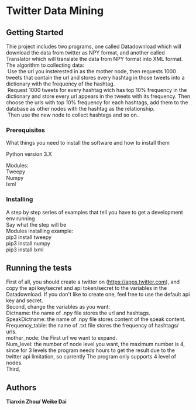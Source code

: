 # Twitter Data Mining


## Getting Started

  Thie project includes two programs, one called Datadownload which will download the data from twitter as NPY format, and another called Translator which will translate the data from NPY format into XML format.<br />
  The algorithm to collecting data: <br />
  Use the url you insterested in as the mother node, then requests 1000 tweets that contain the url and stores every hashtag in those tweets into a dictionary with the frequency of the hashtag.<br />
  Request 1000 tweets for every hashtag wich has top 10% frequency in the dictionary and store every url appears in the tweets with its frequency. Then choose the urls with top 10% frequency for each hashtags, add them to the database as other nodes with the hashtag as the relationship.<br />
  Then use the new node to collect hashtags and so on..<br />

### Prerequisites

What things you need to install the software and how to install them

Python version 3.X 
<br />

Modules:<br />
Tweepy<br />
Numpy<br />
lxml<br />

### Installing

A step by step series of examples that tell you have to get a development env running
<br />
Say what the step will be
<br />
Modules installing example:<br />
pip3 install tweepy<br />
pip3 install numpy<br />
pip3 install lxml<br />


## Running the tests

  First of all, you should create a twitter on (https://apps.twitter.com), and copy the api key/secret and api token/secret to the variables in the Datadownload. If you don't like to create one, feel free to use the default api key and secret. <br />
  Second, change the variables as you want:<br />
    Dictname: the name of .npy file stores the url and hashtags. <br />
    SpeakDictname: the name of .npy file stores content of the speak content. <br />
    Frequency_table: the name of .txt file stores the frequency of hashtags/ urls.<br />
    mother_node: the First url we want to expand.<br />
    Num_level: the number of node level you want, the maximum number is 4, since for 3 levels the program needs hours to get        the result due to the twitter api limitation, so currently The program only supports 4 level of nodes.<br />
  Third, 
  


## Authors

 **Tianxin Zhou/ Weike Dai** 


